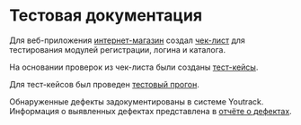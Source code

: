 # Тестовая документация
Для веб-приложения [интернет-магазин](https://qa.demoshopping.ru/) создал [чек-лист](https://docs.google.com/spreadsheets/d/122xfdvyOLz97ckxyQAR_HRWq13A1vZSstIOQSxHjIWU/edit?gid=0#gid=0) для тестирования модулей регистрации, логина и каталога.

На основании проверок из чек-листа были созданы [тест-кейсы](https://app.qase.io/project/G9?previewMode=side&suite=17&tab=).

Для тест-кейсов был проведен [тестовый прогон](https://github.com/Sayrus444/Docs/blob/main/%D0%A2%D0%B5%D1%81%D1%82%D0%BE%D0%B2%D1%8B%D0%B9%20%D0%BF%D1%80%D0%BE%D0%B3%D0%BE%D0%BD%20%D1%82%D0%B5%D1%81%D1%82-%D0%BA%D0%B5%D0%B9%D1%81%D0%BE%D0%B2.pdf).

Обнаруженные дефекты задокументированы в системе Youtrack. Информация о выявленных дефектах представлена в [отчёте о дефектах](https://github.com/Sayrus444/Docs/blob/main/%D0%9E%D1%82%D1%87%D1%91%D1%82%D1%8B%20%D0%BE%20%D0%B4%D0%B5%D1%84%D0%B5%D0%BA%D1%82%D0%B0%D1%85.xlsx).
